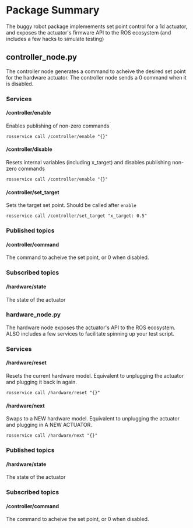 # Package Summary

The buggy robot package implemements set point control for a 1d actuator, and exposes the actuator's firmware API to the ROS ecosystem (and includes a few hacks to simulate testing)

## controller_node.py
The controller node generates a command to acheive the desired set point for the hardware actuator.  The controller node sends a 0 command when it is disabled.

### Services
#### /controller/enable
Enables publishing of non-zero commands
```
rosservice call /controller/enable "{}"
```

#### /controller/disable
Resets internal variables (including x_target) and disables publishing non-zero commands
```
rosservice call /controller/enable "{}"
```

#### /controller/set_target
Sets the target set point. Should be called after `enable`
```
rosservice call /controller/set_target "x_target: 0.5"
```

### Published topics

#### /controller/command
The command to acheive the set point, or 0 when disabled.

### Subscribed topics

#### /hardware/state
The state of the actuator

### hardware_node.py
The hardware node exposes the actuator's API to the ROS ecosystem. ALSO includes a few services to facilitate spinning up your test script.

### Services

#### /hardware/reset
Resets the current hardware model. Equivalent to unplugging the actuator and plugging it back in again.
```
rosservice call /hardware/reset "{}"
```

#### /hardware/next
Swaps to a NEW hardware model. Equivalent to unplugging the actuator and plugging in A NEW ACTUATOR.
```
rosservice call /hardware/next "{}"
```

### Published topics

#### /hardware/state
The state of the actuator

### Subscribed topics

#### /controller/command
The command to acheive the set point, or 0 when disabled.
